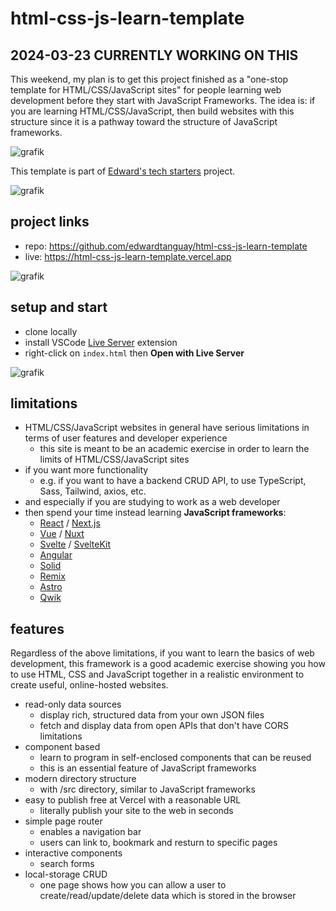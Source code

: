 # html-css-js-learn-template

## 2024-03-23 CURRENTLY WORKING ON THIS

This weekend, my plan is to get this project finished as a "one-stop template for HTML/CSS/JavaScript sites" for people learning web development before they start with JavaScript Frameworks. The idea is: if you are learning HTML/CSS/JavaScript, then build websites with this structure since it is a pathway toward the structure of JavaScript frameworks.

![grafik](https://github.com/edwardtanguay/html-css-js-learn-template/assets/446574/0dd6ee51-d213-4c0d-b272-1402e0f5ff5b)

This template is part of [Edward's tech starters](https://tanguay-eu.vercel.app/starters) project.

![grafik](https://github.com/edwardtanguay/html-css-js-learn-template/assets/446574/400e2670-afb0-4529-8d54-02497cb32666)

## project links

- repo: https://github.com/edwardtanguay/html-css-js-learn-template
- live: https://html-css-js-learn-template.vercel.app

![grafik](https://github.com/edwardtanguay/html-css-js-framework/assets/446574/4530cedd-b97a-4268-b1cf-aa4d8a53c4de)

## setup and start

- clone locally
- install VSCode [Live Server](https://marketplace.visualstudio.com/items?itemName=ritwickdey.LiveServer) extension
- right-click on `index.html` then **Open with Live Server**

![grafik](https://github.com/edwardtanguay/html-css-js-template/assets/446574/f54205f9-1ad7-4d5f-9ba9-333a8921b05d)

## limitations

- HTML/CSS/JavaScript websites in general have serious limitations in terms of user features and developer experience
  - this site is meant to be an academic exercise in order to learn the limits of HTML/CSS/JavaScript sites
- if you want more functionality
  - e.g. if you want to have a backend CRUD API, to use TypeScript, Sass, Tailwind, axios, etc.
- and especially if you are studying to work as a web developer
- then spend your time instead learning **JavaScript frameworks**:
	- [React](https://react.dev) / [Next.js](https://nextjs.org)
	- [Vue](https://vuejs.org) / [Nuxt](https://nuxt.com)
	- [Svelte](https://svelte.dev) / [SvelteKit](https://kit.svelte.dev)
	- [Angular](https://angular.io)
	- [Solid](https://www.solidjs.com)
	- [Remix](https://remix.run)
	- [Astro](https://astro.build)
	- [Qwik](https://qwik.builder.io)

## features

Regardless of the above limitations, if you want to learn the basics of web development, this framework is a good academic exercise showing you how to use HTML, CSS and JavaScript together in a realistic environment to create useful, online-hosted websites.

- read-only data sources
    - display rich, structured data from your own JSON files
    - fetch and display data from open APIs that don't have CORS limitations
- component based 
	- learn to program in self-enclosed components that can be reused
	- this is an essential feature of JavaScript frameworks
- modern directory structure
  - with /src directory, similar to JavaScript frameworks
- easy to publish free at Vercel with a reasonable URL 
	- literally publish your site to the web in seconds
- simple page router
  - enables a navigation bar 
  - users can link to, bookmark and resturn to specific pages
- interactive components
  - search forms
- local-storage CRUD
  - one page shows how you can allow a user to create/read/update/delete data which is stored in the browser
